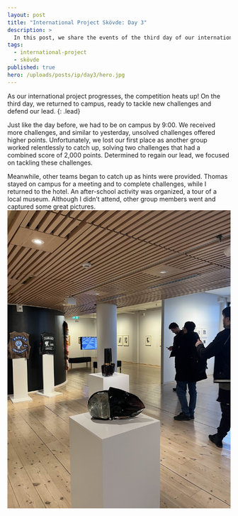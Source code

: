 ```yaml
---
layout: post
title: "International Project Skövde: Day 3"
description: >
  In this post, we share the events of the third day of our international project, where we returned to campus to face new challenges. As competition intensified, we lost our first place to another group that solved two high-scoring challenges. While Thomas stayed on campus to work on tasks, I returned to the hotel. The day concluded with an organized museum tour, attended by some group members who captured memorable photos.
tags:
  - international-project
  - skövde
published: true
hero: /uploads/posts/ip/day3/hero.jpg
---
```


As our international project progresses, the competition heats up! On the third day, we returned to campus, ready to tackle new challenges and defend our lead.
{: .lead}

Just like the day before, we had to be on campus by 9:00. We received more challenges, and similar to yesterday, unsolved challenges offered higher points. Unfortunately, we lost our first place as another group worked relentlessly to catch up, solving two challenges that had a combined score of 2,000 points. Determined to regain our lead, we focused on tackling these challenges.

Meanwhile, other teams began to catch up as hints were provided. Thomas stayed on campus for a meeting and to complete challenges, while I returned to the hotel. An after-school activity was organized, a tour of a local museum. Although I didn’t attend, other group members went and captured some great pictures.
![museum](/uploads/posts/ip/day3/museum.jpg)